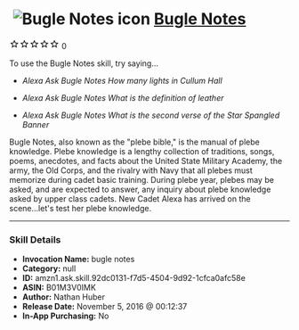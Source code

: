 # &nbsp;<img src="skill_icon" alt="Bugle Notes icon" width="36"> [Bugle Notes](http://alexa.amazon.com/#skills/amzn1.ask.skill.92dc0131-f7d5-4504-9d92-1cfca0afc58e)
![0 stars](../../images/ic_star_border_black_18dp_1x.png)![0 stars](../../images/ic_star_border_black_18dp_1x.png)![0 stars](../../images/ic_star_border_black_18dp_1x.png)![0 stars](../../images/ic_star_border_black_18dp_1x.png)![0 stars](../../images/ic_star_border_black_18dp_1x.png) 0

To use the Bugle Notes skill, try saying...

* *Alexa Ask Bugle Notes How many lights in Cullum Hall*

* *Alexa Ask Bugle Notes What is the definition of leather*

* *Alexa Ask Bugle Notes What is the second verse of the Star Spangled Banner*

Bugle Notes, also known as the "plebe bible," is the manual of plebe knowledge.  Plebe knowledge is a lengthy collection of traditions, songs, poems, anecdotes, and facts about the United State Military Academy, the army, the Old Corps, and the rivalry with Navy that all plebes must memorize during cadet basic training.  During plebe year, plebes may be asked, and are expected to answer, any inquiry about plebe knowledge asked by upper class cadets.  New Cadet Alexa has arrived on the scene...let's test her plebe knowledge.

***

### Skill Details

* **Invocation Name:** bugle notes
* **Category:** null
* **ID:** amzn1.ask.skill.92dc0131-f7d5-4504-9d92-1cfca0afc58e
* **ASIN:** B01M3V0IMK
* **Author:** Nathan Huber
* **Release Date:** November 5, 2016 @ 00:12:37
* **In-App Purchasing:** No

